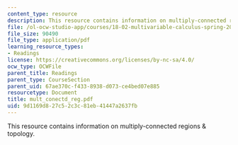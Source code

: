 ```yaml
---
content_type: resource
description: This resource contains information on multiply-connected regions & topology.
file: /ol-ocw-studio-app/courses/18-02-multivariable-calculus-spring-2006/9d1169d827c52c3c81eb41447a2637fb_mult_conectd_reg.pdf
file_size: 90490
file_type: application/pdf
learning_resource_types:
- Readings
license: https://creativecommons.org/licenses/by-nc-sa/4.0/
ocw_type: OCWFile
parent_title: Readings
parent_type: CourseSection
parent_uid: 67ae370c-f433-8938-d073-ce4bed07e885
resourcetype: Document
title: mult_conectd_reg.pdf
uid: 9d1169d8-27c5-2c3c-81eb-41447a2637fb
---
```

This resource contains information on multiply-connected regions & topology.